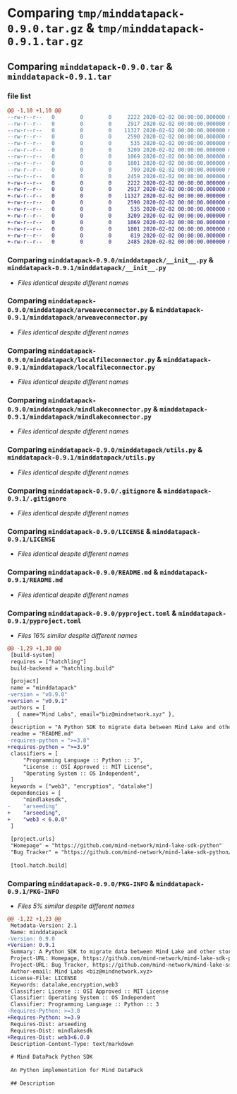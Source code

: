# Comparing `tmp/minddatapack-0.9.0.tar.gz` & `tmp/minddatapack-0.9.1.tar.gz`

## Comparing `minddatapack-0.9.0.tar` & `minddatapack-0.9.1.tar`

### file list

```diff
@@ -1,10 +1,10 @@
--rw-r--r--   0        0        0     2222 2020-02-02 00:00:00.000000 minddatapack-0.9.0/minddatapack/__init__.py
--rw-r--r--   0        0        0     2917 2020-02-02 00:00:00.000000 minddatapack-0.9.0/minddatapack/arweaveconnector.py
--rw-r--r--   0        0        0    11327 2020-02-02 00:00:00.000000 minddatapack-0.9.0/minddatapack/localfileconnector.py
--rw-r--r--   0        0        0     2590 2020-02-02 00:00:00.000000 minddatapack-0.9.0/minddatapack/mindlakeconnector.py
--rw-r--r--   0        0        0      535 2020-02-02 00:00:00.000000 minddatapack-0.9.0/minddatapack/utils.py
--rw-r--r--   0        0        0     3209 2020-02-02 00:00:00.000000 minddatapack-0.9.0/.gitignore
--rw-r--r--   0        0        0     1069 2020-02-02 00:00:00.000000 minddatapack-0.9.0/LICENSE
--rw-r--r--   0        0        0     1801 2020-02-02 00:00:00.000000 minddatapack-0.9.0/README.md
--rw-r--r--   0        0        0      799 2020-02-02 00:00:00.000000 minddatapack-0.9.0/pyproject.toml
--rw-r--r--   0        0        0     2459 2020-02-02 00:00:00.000000 minddatapack-0.9.0/PKG-INFO
+-rw-r--r--   0        0        0     2222 2020-02-02 00:00:00.000000 minddatapack-0.9.1/minddatapack/__init__.py
+-rw-r--r--   0        0        0     2917 2020-02-02 00:00:00.000000 minddatapack-0.9.1/minddatapack/arweaveconnector.py
+-rw-r--r--   0        0        0    11327 2020-02-02 00:00:00.000000 minddatapack-0.9.1/minddatapack/localfileconnector.py
+-rw-r--r--   0        0        0     2590 2020-02-02 00:00:00.000000 minddatapack-0.9.1/minddatapack/mindlakeconnector.py
+-rw-r--r--   0        0        0      535 2020-02-02 00:00:00.000000 minddatapack-0.9.1/minddatapack/utils.py
+-rw-r--r--   0        0        0     3209 2020-02-02 00:00:00.000000 minddatapack-0.9.1/.gitignore
+-rw-r--r--   0        0        0     1069 2020-02-02 00:00:00.000000 minddatapack-0.9.1/LICENSE
+-rw-r--r--   0        0        0     1801 2020-02-02 00:00:00.000000 minddatapack-0.9.1/README.md
+-rw-r--r--   0        0        0      819 2020-02-02 00:00:00.000000 minddatapack-0.9.1/pyproject.toml
+-rw-r--r--   0        0        0     2485 2020-02-02 00:00:00.000000 minddatapack-0.9.1/PKG-INFO
```

### Comparing `minddatapack-0.9.0/minddatapack/__init__.py` & `minddatapack-0.9.1/minddatapack/__init__.py`

 * *Files identical despite different names*

### Comparing `minddatapack-0.9.0/minddatapack/arweaveconnector.py` & `minddatapack-0.9.1/minddatapack/arweaveconnector.py`

 * *Files identical despite different names*

### Comparing `minddatapack-0.9.0/minddatapack/localfileconnector.py` & `minddatapack-0.9.1/minddatapack/localfileconnector.py`

 * *Files identical despite different names*

### Comparing `minddatapack-0.9.0/minddatapack/mindlakeconnector.py` & `minddatapack-0.9.1/minddatapack/mindlakeconnector.py`

 * *Files identical despite different names*

### Comparing `minddatapack-0.9.0/minddatapack/utils.py` & `minddatapack-0.9.1/minddatapack/utils.py`

 * *Files identical despite different names*

### Comparing `minddatapack-0.9.0/.gitignore` & `minddatapack-0.9.1/.gitignore`

 * *Files identical despite different names*

### Comparing `minddatapack-0.9.0/LICENSE` & `minddatapack-0.9.1/LICENSE`

 * *Files identical despite different names*

### Comparing `minddatapack-0.9.0/README.md` & `minddatapack-0.9.1/README.md`

 * *Files identical despite different names*

### Comparing `minddatapack-0.9.0/pyproject.toml` & `minddatapack-0.9.1/pyproject.toml`

 * *Files 16% similar despite different names*

```diff
@@ -1,29 +1,30 @@
 [build-system]
 requires = ["hatchling"]
 build-backend = "hatchling.build"
 
 [project]
 name = "minddatapack"
-version = "v0.9.0"
+version = "v0.9.1"
 authors = [
   { name="Mind Labs", email="biz@mindnetwork.xyz" },
 ]
 description = "A Python SDK to migrate data between Mind Lake and other storages"
 readme = "README.md"
-requires-python = ">=3.8"
+requires-python = ">=3.9"
 classifiers = [
     "Programming Language :: Python :: 3",
     "License :: OSI Approved :: MIT License",
     "Operating System :: OS Independent",
 ]
 keywords = ["web3", "encryption", "datalake"]
 dependencies = [
     "mindlakesdk",
-    "arseeding"
+    "arseeding",
+    "web3 < 6.0.0"
 ]
 
 [project.urls]
 "Homepage" = "https://github.com/mind-network/mind-lake-sdk-python"
 "Bug Tracker" = "https://github.com/mind-network/mind-lake-sdk-python/issues"
 
 [tool.hatch.build]
```

### Comparing `minddatapack-0.9.0/PKG-INFO` & `minddatapack-0.9.1/PKG-INFO`

 * *Files 5% similar despite different names*

```diff
@@ -1,22 +1,23 @@
 Metadata-Version: 2.1
 Name: minddatapack
-Version: 0.9.0
+Version: 0.9.1
 Summary: A Python SDK to migrate data between Mind Lake and other storages
 Project-URL: Homepage, https://github.com/mind-network/mind-lake-sdk-python
 Project-URL: Bug Tracker, https://github.com/mind-network/mind-lake-sdk-python/issues
 Author-email: Mind Labs <biz@mindnetwork.xyz>
 License-File: LICENSE
 Keywords: datalake,encryption,web3
 Classifier: License :: OSI Approved :: MIT License
 Classifier: Operating System :: OS Independent
 Classifier: Programming Language :: Python :: 3
-Requires-Python: >=3.8
+Requires-Python: >=3.9
 Requires-Dist: arseeding
 Requires-Dist: mindlakesdk
+Requires-Dist: web3<6.0.0
 Description-Content-Type: text/markdown
 
 # Mind DataPack Python SDK
 
 An Python implementation for Mind DataPack
 
 ## Description
```

